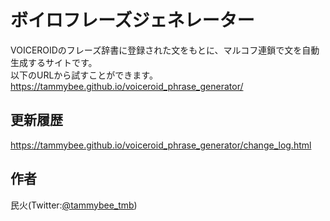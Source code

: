 # ボイロフレーズジェネレーター
VOICEROIDのフレーズ辞書に登録された文をもとに、マルコフ連鎖で文を自動生成するサイトです。  
以下のURLから試すことができます。  
https://tammybee.github.io/voiceroid_phrase_generator/  

## 更新履歴
https://tammybee.github.io/voiceroid_phrase_generator/change_log.html

## 作者
民火(Twitter:[@tammybee_tmb](https://twitter.com/tammybee_tmb))  
